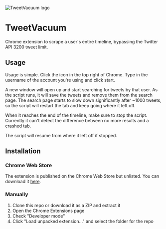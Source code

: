 ![TweetVacuum logo](https://github.com/T3hUb3rK1tten/TweetVacuum/raw/master/logo_128.png)
# TweetVacuum
Chrome extension to scrape a user's entire timeline, bypassing the Twitter API 3200 tweet limit.

## Usage

Usage is simple. Click the icon in the top right of Chrome. Type in the username of the account you're using and click start.

A new window will open up and start searching for tweets by that user. As the script runs, it will save the tweets and remove them from the search page. The search page starts to slow down significantly after ~1000 tweets, so the script will restart the tab and keep going where it left off.

When it reaches the end of the timeline, make sure to stop the script. Currently it can't detect the difference between no more results and a crashed tab.

The script will resume from where it left off if stopped.

## Installation

### Chrome Web Store
The extension is published on the Chrome Web Store but unlisted. You can download it [here](https://chrome.google.com/webstore/detail/tweetvacuum/ieanpikkfcbeakclfkoeccpdcmfapjfl).

### Manually
1. Clone this repo or download it as a ZIP and extract it
2. Open the Chrome Extensions page
3. Check "Developer mode"
4. Click "Load unpacked extension..." and select the folder for the repo
